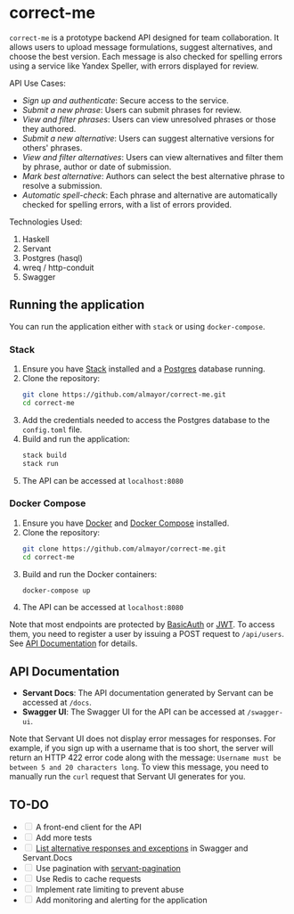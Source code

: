 # correct-me

`correct-me` is a prototype backend API designed for team collaboration. It allows users to upload message formulations, suggest alternatives, and choose the best version. Each message is also checked for spelling errors using a service like Yandex Speller, with errors displayed for review.

API Use Cases:

- *Sign up and authenticate*: Secure access to the service.
- *Submit a new phrase*: Users can submit phrases for review.
- *View and filter phrases*: Users can view unresolved phrases or those they authored.
- *Submit a new alternative*: Users can suggest alternative versions for others' phrases.
- *View and filter alternatives*: Users can view alternatives and filter them by phrase, author or date of submission.
- *Mark best alternative*: Authors can select the best alternative phrase to resolve a submission.
- *Automatic spell-check*: Each phrase and alternative are automatically checked for spelling errors, with a list of errors provided.

Technologies Used:

1. Haskell
2. Servant
3. Postgres (hasql)
4. wreq / http-conduit
5. Swagger

## Running the application

You can run the application either with `stack` or using `docker-compose`.

### Stack

1. Ensure you have [Stack](https://docs.haskellstack.org/en/stable/README/) installed and a [Postgres](https://www.postgresql.org/download/) database running.
2. Clone the repository:
   ```sh
   git clone https://github.com/almayor/correct-me.git
   cd correct-me
   ```
3. Add the credentials needed to access the Postgres database to the `config.toml` file.
4. Build and run the application:
   ```sh
   stack build
   stack run
   ```
5. The API can be accessed at `localhost:8080`

### Docker Compose

1. Ensure you have [Docker](https://docs.docker.com/get-docker/) and [Docker Compose](https://docs.docker.com/compose/install/) installed.
2. Clone the repository:
   ```sh
   git clone https://github.com/almayor/correct-me.git
   cd correct-me
   ```
3. Build and run the Docker containers:
   ```sh
   docker-compose up
   ```
4. The API can be accessed at `localhost:8080`

Note that most endpoints are protected by [BasicAuth](https://en.wikipedia.org/wiki/Basic_access_authentication) or [JWT](https://jwt.io/). To access them, you need to register a user by issuing a POST request to `/api/users`. See [API Documentation](#api-documentation) for details.

## API Documentation

- **Servant Docs**: The API documentation generated by Servant can be accessed at `/docs`.
- **Swagger UI**: The Swagger UI for the API can be accessed at `/swagger-ui`.

Note that Servant UI does not display error messages for responses. For example, if you sign up with a username that is too short, the server will return an HTTP 422 error code along with the message: `Username must be between 5 and 20 characters long`. To view this message, you need to manually run the `curl` request that Servant UI generates for you.

## TO-DO

- <input disabled="" type="checkbox"> A front-end client for the API
- <input disabled="" type="checkbox"> Add more tests
- <input disabled="" type="checkbox"> [List alternative responses and exceptions](https://docs.servant.dev/en/stable/cookbook/uverb/UVerb.html) in Swagger and Servant.Docs
- <input disabled="" type="checkbox"> Use pagination with [servant-pagination](https://hackage.haskell.org/package/servant-pagination)
- <input disabled="" type="checkbox"> Use Redis to cache requests
- <input disabled="" type="checkbox"> Implement rate limiting to prevent abuse
- <input disabled="" type="checkbox"> Add monitoring and alerting for the application